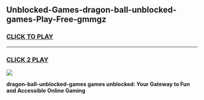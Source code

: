 
## Unblocked-Games-dragon-ball-unblocked-games-Play-Free-gmmgz
<h3>
<a href="https://premium76.site?title=dragon-ball-unblocked-games&ref=10A">CLICK TO PLAY</a></h3>
<hr>

<h3>
<a href="https://premium76.site?title=dragon-ball-unblocked-games&ref=10A">CLICK 2 PLAY</a>
  
</h3>

<a href="https://premium76.site?title=dragon-ball-unblocked-games&ref=10A"><img src="https://clearcache.store/games.png"></a>


**dragon-ball-unblocked-games games unblocked: Your Gateway to Fun and Accessible Online Gaming**
